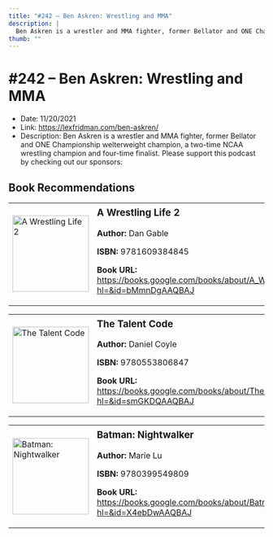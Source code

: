 ```yaml
---
title: "#242 – Ben Askren: Wrestling and MMA"
description: |
  Ben Askren is a wrestler and MMA fighter, former Bellator and ONE Championship welterweight champion, a two-time NCAA wrestling champion and four-time finalist. Please support this podcast by checking out our sponsors:"
thumb: ""
---
```


# #242 – Ben Askren: Wrestling and MMA

  - Date: 11/20/2021
  - Link: https://lexfridman.com/ben-askren/
  - Description: Ben Askren is a wrestler and MMA fighter, former Bellator and ONE Championship welterweight champion, a two-time NCAA wrestling champion and four-time finalist. Please support this podcast by checking out our sponsors:

## Book Recommendations

<table style="border: none;"><tr style="border: none;"><td style="border: none;"><img src="http://books.google.com/books/content?id=bMmnDgAAQBAJ&printsec=frontcover&img=1&zoom=1&edge=curl&source=gbs_api" alt="A Wrestling Life 2" width="150" style="vertical-align: top;"></td><td style="border: none; vertical-align: top;"><h3 style='margin-top: 5'>A Wrestling Life 2</h3><p><strong>Author:</strong> Dan Gable</p><p><strong>ISBN:</strong> 9781609384845</p><p><strong>Book URL:</strong> <a href="https://books.google.com/books/about/A_Wrestling_Life_2.html?hl=&id=bMmnDgAAQBAJ">https://books.google.com/books/about/A_Wrestling_Life_2.html?hl=&id=bMmnDgAAQBAJ</a></p></td></tr></table>
<table style="border: none;"><tr style="border: none;"><td style="border: none;"><img src="http://books.google.com/books/content?id=smGKDQAAQBAJ&printsec=frontcover&img=1&zoom=1&edge=curl&source=gbs_api" alt="The Talent Code" width="150" style="vertical-align: top;"></td><td style="border: none; vertical-align: top;"><h3 style='margin-top: 5'>The Talent Code</h3><p><strong>Author:</strong> Daniel Coyle</p><p><strong>ISBN:</strong> 9780553806847</p><p><strong>Book URL:</strong> <a href="https://books.google.com/books/about/The_Talent_Code.html?hl=&id=smGKDQAAQBAJ">https://books.google.com/books/about/The_Talent_Code.html?hl=&id=smGKDQAAQBAJ</a></p></td></tr></table>
<table style="border: none;"><tr style="border: none;"><td style="border: none;"><img src="http://books.google.com/books/content?id=X4ebDwAAQBAJ&printsec=frontcover&img=1&zoom=1&edge=curl&source=gbs_api" alt="Batman: Nightwalker" width="150" style="vertical-align: top;"></td><td style="border: none; vertical-align: top;"><h3 style='margin-top: 5'>Batman: Nightwalker</h3><p><strong>Author:</strong> Marie Lu</p><p><strong>ISBN:</strong> 9780399549809</p><p><strong>Book URL:</strong> <a href="https://books.google.com/books/about/Batman_Nightwalker.html?hl=&id=X4ebDwAAQBAJ">https://books.google.com/books/about/Batman_Nightwalker.html?hl=&id=X4ebDwAAQBAJ</a></p></td></tr></table>
